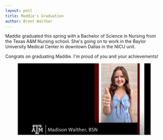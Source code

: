```yaml
---
layout: post
title: Maddie's Graduation
author: Brent Walther
---
```


Maddie graduated this spring with a Bachelor of Science in Nursing from the Texas A&M Nursing school. She's going on to work in the Baylor University Medical Center in downtown Dallas in the NICU unit. 

Congrats on graduating Maddie. I'm proud of you and your achievements!

<figure>
    <img alt="Maddie's virtual graduation slide as presented by Texas A&M nursing school." src="/img/maddie_graduation_may_2020.png" />
</figure>
